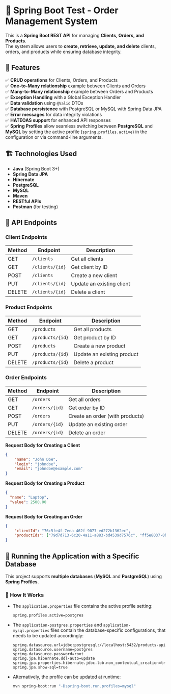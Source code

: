 # 🛒 Spring Boot Test - Order Management System

This is a **Spring Boot REST API** for managing **Clients, Orders, and Products**.  
The system allows users to **create, retrieve, update, and delete** clients, orders, and products while ensuring database integrity.

## 🚀 Features

✅ **CRUD operations** for Clients, Orders, and Products  
✅ **One-to-Many relationship** example between Clients and Orders  
✅ **Many-to-Many relationship** example between Orders and Products  
✅ **Exception Handling** with a Global Exception Handler  
✅ **Data validation** using `@Valid` DTOs  
✅ **Database persistence** with PostgreSQL or MySQL with Spring Data JPA  
✅ **Error messages** for data integrity violations  
✅ **HATEOAS support** for enhanced API responses  
✅ **Spring Profiles** allow seamless switching between **PostgreSQL** and **MySQL** by setting the active profile (`spring.profiles.active`) in the configuration or via command-line arguments.

## 🏗️ Technologies Used

- **Java** (Spring Boot 3+)
- **Spring Data JPA**
- **Hibernate**
- **PostgreSQL**
- **MySQL**
- **Maven**
- **RESTful APIs**
- **Postman** (for testing)


## 📌 API Endpoints

### **Client Endpoints**
| Method | Endpoint         | Description              |
|--------|-----------------|--------------------------|
| GET    | `/clients`       | Get all clients         |
| GET    | `/clients/{id}`  | Get client by ID        |
| POST   | `/clients`       | Create a new client     |
| PUT    | `/clients/{id}`  | Update an existing client |
| DELETE | `/clients/{id}`  | Delete a client         |

### **Product Endpoints**
| Method | Endpoint         | Description                |
|--------|-----------------|----------------------------|
| GET    | `/products`       | Get all products           |
| GET    | `/products/{id}`  | Get product by ID          |
| POST   | `/products`       | Create a new product       |
| PUT    | `/products/{id}`  | Update an existing product |
| DELETE | `/products/{id}`  | Delete a product           |

### **Order Endpoints**
| Method | Endpoint         | Description                  |
|--------|-----------------|------------------------------|
| GET    | `/orders`       | Get all orders              |
| GET    | `/orders/{id}`  | Get order by ID             |
| POST   | `/orders`       | Create an order (with products) |
| PUT    | `/orders/{id}`  | Update an existing order    |
| DELETE | `/orders/{id}`  | Delete an order             |

**Request Body for Creating a Client**
```json
{
    "name": "John Doe",
    "login": "johndoe",
    "email": "johndoe@example.com"
}
```

**Request Body for Creating a Product**
```json
{
  "name": "Laptop",
  "value": 2500.00
}
```

**Request Body for Creating an Order**
```json
{
    "clientId": "76c5fe4f-7eea-462f-9077-ed272b1362ec",
    "productIds": ["79d7d713-6c20-4a11-a883-bd4539d7576c", "ff5e8037-0b2a-4273-a12e-3b09d0802da2"]
}
```

## 🔄 Running the Application with a Specific Database

This project supports **multiple databases** (**MySQL** and **PostgreSQL**) using **Spring Profiles**.

### 📌 How It Works
- The `application.properties` file contains the active profile setting:
  ```properties
  spring.profiles.active=postgres

- The `application-postgres.properties` and `application-mysql.properties` files contain the database-specific configurations, that needs to be updated accordingly:
  ```properties
  spring.datasource.url=jdbc:postgresql://localhost:5432/products-api
  spring.datasource.username=postgres
  spring.datasource.password=root
  spring.jpa.hibernate.ddl-auto=update
  spring.jpa.properties.hibernate.jdbc.lob.non_contextual_creation=true
  spring.jpa.show-sql=true

- Alternatively, the profile can be updated at runtime:
  ```sh
  mvn spring-boot:run "-Dspring-boot.run.profiles=mysql"
